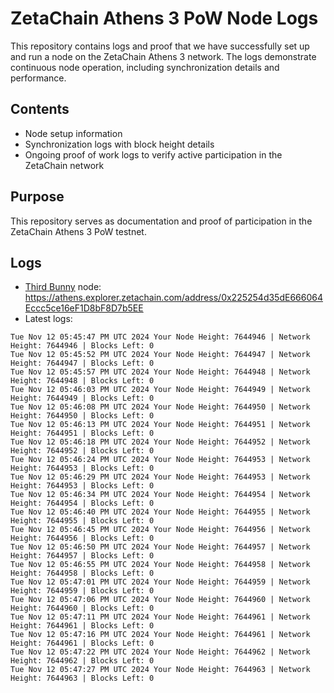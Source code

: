 # ZetaChain Athens 3 PoW Node Logs
This repository contains logs and proof that we have successfully set up and run a node on the ZetaChain Athens 3 network. The logs demonstrate continuous node operation, including synchronization details and performance.

## Contents
- Node setup information
- Synchronization logs with block height details
- Ongoing proof of work logs to verify active participation in the ZetaChain network

## Purpose
This repository serves as documentation and proof of participation in the ZetaChain Athens 3 PoW testnet.

## Logs

- [Third Bunny](https://thirdbunny.xyz/) node: https://athens.explorer.zetachain.com/address/0x225254d35dE666064Eccc5ce16eF1D8bF8D7b5EE
- Latest logs:
```
Tue Nov 12 05:45:47 PM UTC 2024 Your Node Height: 7644946 | Network Height: 7644946 | Blocks Left: 0
Tue Nov 12 05:45:52 PM UTC 2024 Your Node Height: 7644947 | Network Height: 7644947 | Blocks Left: 0
Tue Nov 12 05:45:57 PM UTC 2024 Your Node Height: 7644948 | Network Height: 7644948 | Blocks Left: 0
Tue Nov 12 05:46:03 PM UTC 2024 Your Node Height: 7644949 | Network Height: 7644949 | Blocks Left: 0
Tue Nov 12 05:46:08 PM UTC 2024 Your Node Height: 7644950 | Network Height: 7644950 | Blocks Left: 0
Tue Nov 12 05:46:13 PM UTC 2024 Your Node Height: 7644951 | Network Height: 7644951 | Blocks Left: 0
Tue Nov 12 05:46:18 PM UTC 2024 Your Node Height: 7644952 | Network Height: 7644952 | Blocks Left: 0
Tue Nov 12 05:46:24 PM UTC 2024 Your Node Height: 7644953 | Network Height: 7644953 | Blocks Left: 0
Tue Nov 12 05:46:29 PM UTC 2024 Your Node Height: 7644953 | Network Height: 7644953 | Blocks Left: 0
Tue Nov 12 05:46:34 PM UTC 2024 Your Node Height: 7644954 | Network Height: 7644954 | Blocks Left: 0
Tue Nov 12 05:46:40 PM UTC 2024 Your Node Height: 7644955 | Network Height: 7644955 | Blocks Left: 0
Tue Nov 12 05:46:45 PM UTC 2024 Your Node Height: 7644956 | Network Height: 7644956 | Blocks Left: 0
Tue Nov 12 05:46:50 PM UTC 2024 Your Node Height: 7644957 | Network Height: 7644957 | Blocks Left: 0
Tue Nov 12 05:46:55 PM UTC 2024 Your Node Height: 7644958 | Network Height: 7644958 | Blocks Left: 0
Tue Nov 12 05:47:01 PM UTC 2024 Your Node Height: 7644959 | Network Height: 7644959 | Blocks Left: 0
Tue Nov 12 05:47:06 PM UTC 2024 Your Node Height: 7644960 | Network Height: 7644960 | Blocks Left: 0
Tue Nov 12 05:47:11 PM UTC 2024 Your Node Height: 7644961 | Network Height: 7644961 | Blocks Left: 0
Tue Nov 12 05:47:16 PM UTC 2024 Your Node Height: 7644961 | Network Height: 7644961 | Blocks Left: 0
Tue Nov 12 05:47:22 PM UTC 2024 Your Node Height: 7644962 | Network Height: 7644962 | Blocks Left: 0
Tue Nov 12 05:47:27 PM UTC 2024 Your Node Height: 7644963 | Network Height: 7644963 | Blocks Left: 0
```
